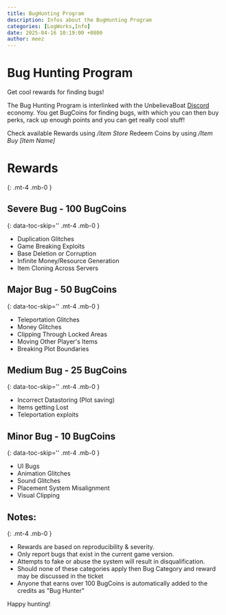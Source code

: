 ```yaml
---
title: BugHunting Program
description: Infos about the BugHunting Program
categories: [LogWorks,Info]
date: 2025-04-16 10:19:00 +0800
author: meez
---
```


# __Bug Hunting Program__
Get cool rewards for finding bugs!

The Bug Hunting Program is interlinked with the UnbelievaBoat [Discord](https://discord.gg/uEbTSzZnwy) economy.
You get BugCoins for finding bugs, with which you can then buy perks, rack up enough points and you can get really cool stuff!

Check available Rewards using */item Store*
Redeem Coins by using */Item Buy [Item Name]*

# __Rewards__
{: .mt-4 .mb-0 }
## Severe Bug - 100 BugCoins
{: data-toc-skip='' .mt-4 .mb-0 }
  - Duplication Glitches
  - Game Breaking Exploits
  - Base Deletion or Corruption
  - Infinite Money/Resource Generation
  - Item Cloning Across Servers

## Major Bug - 50 BugCoins
{: data-toc-skip='' .mt-4 .mb-0 }
  - Teleportation Glitches
  - Money Glitches
  - Clipping Through Locked Areas
  - Moving Other Player's Items
  - Breaking Plot Boundaries

## Medium Bug - 25 BugCoins
{: data-toc-skip='' .mt-4 .mb-0 }
  - Incorrect Datastoring (Plot saving)
  - Items getting Lost
  - Teleportation exploits

## Minor Bug - 10 BugCoins
{: data-toc-skip='' .mt-4 .mb-0 }
  - UI Bugs
  - Animation Glitches
  - Sound Glitches
  - Placement System Misalignment
  - Visual Clipping

## Notes:
{: .mt-4 .mb-0 }
 - Rewards are based on reproducibility & severity.  
 - Only report bugs that exist in the current game version.  
 - Attempts to fake or abuse the system will result in disqualification.  
 - Should none of these categories apply then Bug Category and reward may be discussed in the ticket
 - Anyone that earns over 100 BugCoins is automatically added to the credits as "Bug Hunter"

 Happy hunting!